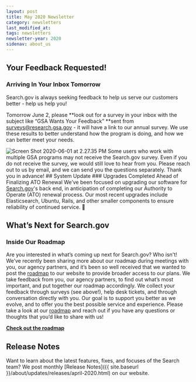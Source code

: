 ```yaml
---
layout: post
title: May 2020 Newsletter
category: newsletters
last_modified_at: 
tags: newsletters
newsletter-year: 2020
sidenav: about_us
---
```

## Your Feedback Requested!
### Arriving In Your Inbox Tomorrow

Search.gov is always seeking feedback to help us serve our customers better - help us help you!

Tomorrow June 2, please **look out for a survey in your inbox with the subject like “GSA Wants Your Feedback” **sent from <a href="mailto:surveys@research.gsa.gov">surveys@research.gsa.gov</a> - it will have a link to our annual survey. We use these results to better understand how the program is doing, and how we can better meet your needs.

![Screen Shot 2020-06-01 at 2.27.35 PM](https://cdn2.hubspot.net/hub/1962994/hubfs/Screen%20Shot%202020-06-01%20at%202.27.35%20PM.png?upscale=true&width=800&upscale=true&name=Screen%20Shot%202020-06-01%20at%202.27.35%20PM.png) Some users who work with multiple GSA programs may not receive the Search.gov survey. Even if you do not receive the survey, we would still love to hear from you. Please reach out to us by email, and we can send you the questions separately. Thank you in advance! ## System Update ### Upgrades Completed Ahead of Finalizing ATO Renewal We’ve been focused on upgrading our software for [Search.gov](http://search.gov/)'s back end, in anticipation of completing our Authority to Operate (ATO) renewal process. Our most recent upgrades include Elasticsearch, Ubuntu, Rails, and other smaller components to ensure reliability of continued service. 🎉

## What’s Next for Search.gov
### Inside Our Roadmap 
Are you interested in what’s coming up next for Search.gov? Who isn't! We’ve recently been sharing more about our roadmap during meetings with you, our agency partners, and it’s been so well received that we wanted to post the [roadmap](https://search.gov/about/roadmap.html) to our website to provide broader access to our plans. We take feedback from you, our agency partners, to find out what’s most important, and put together our roadmap accordingly. We collect your feedback through surveys (see above!), help desk tickets, and through conversation directly with you. Our goal is to support you better as we evolve, and to offer you the best possible service and experience. Please take a look at our [roadmap](https://search.gov/about/roadmap.html) and reach out if you have any questions or thoughts that you’d like to share with us!
 
**[Check out the roadmap](https://search.gov/about/roadmap.html)**
 
## Release Notes

Want to learn about the latest features, fixes, and focuses of the Search team? We post monthly [Release Notes]({{ site.baseurl }}/about/updates/releases/april-2020.html) on our website.